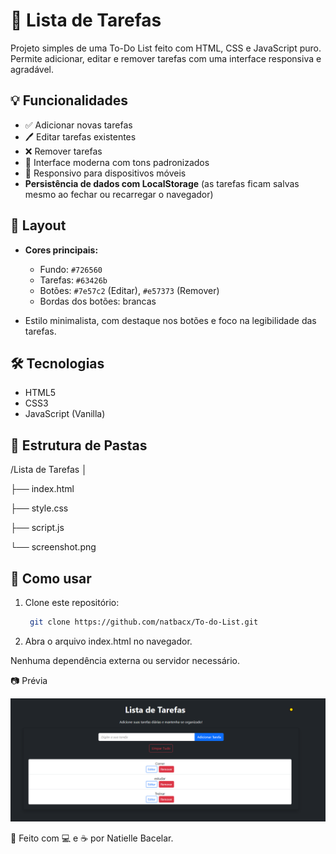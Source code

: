 
# 📝 Lista de Tarefas

Projeto simples de uma To-Do List feito com HTML, CSS e JavaScript puro. Permite adicionar, editar e remover tarefas com uma interface responsiva e agradável.

## 💡 Funcionalidades

- ✅ Adicionar novas tarefas
- 🖊️ Editar tarefas existentes
- ❌ Remover tarefas
- 💅 Interface moderna com tons padronizados
- 📱 Responsivo para dispositivos móveis
-  **Persistência de dados com LocalStorage** (as tarefas ficam salvas mesmo ao fechar ou recarregar o navegador)

## 🎨 Layout

- **Cores principais:**  
  - Fundo: `#726560`  
  - Tarefas: `#63426b`  
  - Botões: `#7e57c2` (Editar), `#e57373` (Remover)  
  - Bordas dos botões: brancas

- Estilo minimalista, com destaque nos botões e foco na legibilidade das tarefas.

## 🛠️ Tecnologias

- HTML5  
- CSS3  
- JavaScript (Vanilla)

## 📁 Estrutura de Pastas
/Lista de Tarefas
│

├── index.html

├── style.css

├── script.js

└── screenshot.png


## 🚀 Como usar

1. Clone este repositório:
   ```bash
    git clone https://github.com/natbacx/To-do-List.git 
   ```

 2.  Abra o arquivo index.html no navegador.

Nenhuma dependência externa ou servidor necessário.

📷 Prévia

![preview](./screenshot.png)


🤖 
Feito com 💻 e ☕ por Natielle Bacelar.



